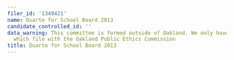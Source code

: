 ```yaml
---
filer_id: '1349421'
name: Duarte for School Board 2013
candidate_controlled_id: ''
data_warning: This committee is formed outside of Oakland. We only have data on committees
  which file with the Oakland Public Ethics Commission
title: Duarte for School Board 2013
---
```

